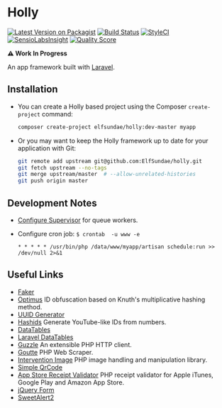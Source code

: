 # Holly

[![Latest Version on Packagist](https://img.shields.io/packagist/v/ElfSundae/holly.svg?style=flat-square)](https://packagist.org/packages/elfsundae/holly)
[![Build Status](https://img.shields.io/travis/ElfSundae/holly/master.svg?style=flat-square)](https://travis-ci.org/ElfSundae/holly)
[![StyleCI](https://styleci.io/repos/70877647/shield)](https://styleci.io/repos/70877647)
[![SensioLabsInsight](https://img.shields.io/sensiolabs/i/73870987-572f-4825-af66-2fc6efaebb5d.svg?style=flat-square)](https://insight.sensiolabs.com/projects/73870987-572f-4825-af66-2fc6efaebb5d)
[![Quality Score](https://img.shields.io/scrutinizer/g/ElfSundae/holly.svg?style=flat-square)](https://scrutinizer-ci.com/g/ElfSundae/holly)

**:warning: Work In Progress**

An app framework built with [Laravel][].

## Installation

- You can create a Holly based project using the Composer `create-project` command:

    ```sh
    composer create-project elfsundae/holly:dev-master myapp
    ```

- Or you may want to keep the Holly framework up to date for your application with Git:

    ```sh
    git remote add upstream git@github.com:ElfSundae/holly.git
    git fetch upstream --no-tags
    git merge upstream/master  # --allow-unrelated-histories
    git push origin master
    ```

## Development Notes

- [Configure Supervisor][] for queue workers.
- Configure cron job: `$ crontab  -u www -e`

    ```
    * * * * * /usr/bin/php /data/www/myapp/artisan schedule:run >> /dev/null 2>&1
    ```

## Useful Links

- [Faker](https://github.com/fzaninotto/Faker)
- [Optimus](https://github.com/jenssegers/optimus) ID obfuscation based on Knuth's multiplicative hashing method.
- [UUID Generator](https://github.com/ramsey/uuid)
- [Hashids](https://github.com/vinkla/laravel-hashids) Generate YouTube-like IDs from numbers.
- [DataTables](https://datatables.net)
- [Laravel DataTables](https://datatables.yajrabox.com)
- [Guzzle](http://docs.guzzlephp.org/en/latest/) An extensible PHP HTTP client.
- [Goutte](https://github.com/FriendsOfPHP/Goutte) PHP Web Scraper.
- [Intervention Image](http://image.intervention.io) PHP image handling and manipulation library.
- [Simple QrCode](https://www.simplesoftware.io/docs/simple-qrcode/zh)
- [App Store Receipt Validator](https://github.com/aporat/store-receipt-validator) PHP receipt validator for Apple iTunes, Google Play and Amazon App Store.
- [jQuery Form](http://malsup.com/jquery/form/)
- [SweetAlert2](https://github.com/limonte/sweetalert2)

[Laravel]: https://laravel.com
[Configure Supervisor]: https://laravel.com/docs/queues#supervisor-configuration
